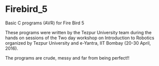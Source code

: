# Firebird_5
Basic C programs (AVR) for Fire Bird 5

These programs were written by the Tezpur University team during the hands on sessions of the Two day workshop on Introduction to Robotics organized by Tezpur University and e-Yantra, IIT Bombay (20-30 April, 2016).

The programs are crude, messy and far from being perfect!!
